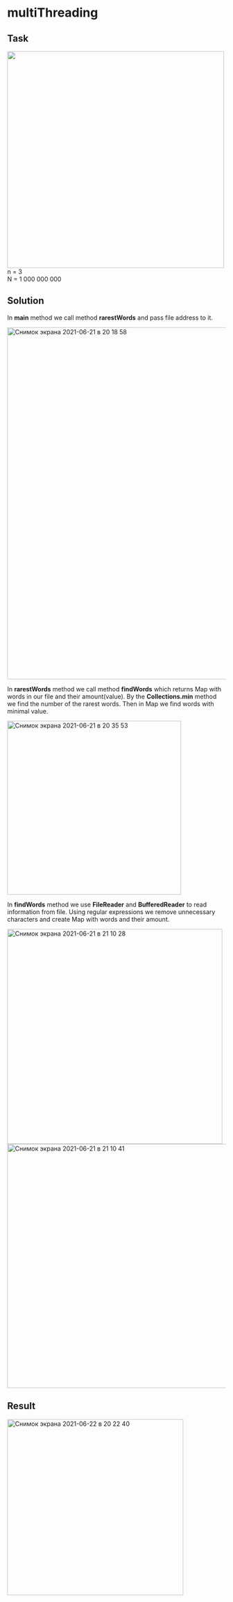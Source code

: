 # multiThreading
## Task
<img src="https://user-images.githubusercontent.com/85234616/123069897-ed936f00-d41b-11eb-8c15-3aa38cac1528.jpg" width="500">
n = 3 <br/>
N = 1 000 000 000

## Solution

In **main** method we call method **rarestWords** and pass file address to it. 

<img width="812" alt="Снимок экрана 2021-06-21 в 20 18 58" src="https://user-images.githubusercontent.com/85234616/122802480-1279cc00-d2ce-11eb-85f8-5bde82926227.png">

In **rarestWords** method we call method **findWords** which returns Map with words in our file and their amount(value). By the **Collections.min** method we find the number of the rarest words. Then in Map we find words with minimal value.

<img width="401" alt="Снимок экрана 2021-06-21 в 20 35 53" src="https://user-images.githubusercontent.com/85234616/122804371-84ebab80-d2d0-11eb-85d9-07ff618b07c1.png">

In **findWords** method we use **FileReader** and **BufferedReader** to read information from file. Using regular expressions we remove unnecessary characters and create Map with words and their amount.

<img width="496" alt="Снимок экрана 2021-06-21 в 21 10 28" src="https://user-images.githubusercontent.com/85234616/122808149-283ebf80-d2d5-11eb-8a5a-58fb425e24c7.png">

<img width="563" alt="Снимок экрана 2021-06-21 в 21 10 41" src="https://user-images.githubusercontent.com/85234616/122808169-2f65cd80-d2d5-11eb-8c2b-766eaae526ae.png">



## Result

<img width="406" alt="Снимок экрана 2021-06-22 в 20 22 40" src="https://user-images.githubusercontent.com/85234616/123070347-58dd4100-d41c-11eb-96de-d13ee3db2ef8.png">

